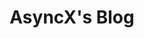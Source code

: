 ---
title: "AsyncX's Blog"
image: /src/content/showcase/_images/blog.async.top.webp
url: 'https://blog.asyncx.top/en/'
dateAdded: 2024-06-21T00:25:55.113Z
---